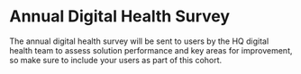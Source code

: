 # Annual Digital Health Survey

The annual digital health survey will be sent to users by the HQ digital health team to assess solution performance and key areas for improvement, so make sure to include your users as part of this cohort.
